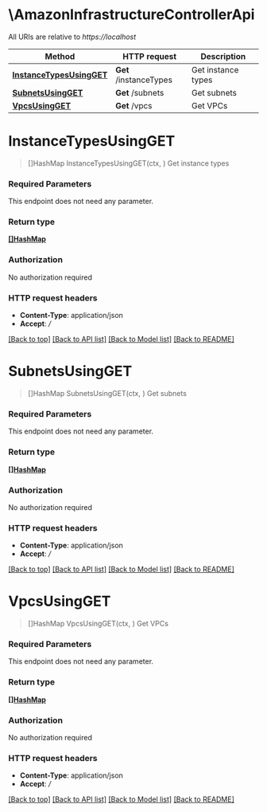 # \AmazonInfrastructureControllerApi

All URIs are relative to *https://localhost*

Method | HTTP request | Description
------------- | ------------- | -------------
[**InstanceTypesUsingGET**](AmazonInfrastructureControllerApi.md#InstanceTypesUsingGET) | **Get** /instanceTypes | Get instance types
[**SubnetsUsingGET**](AmazonInfrastructureControllerApi.md#SubnetsUsingGET) | **Get** /subnets | Get subnets
[**VpcsUsingGET**](AmazonInfrastructureControllerApi.md#VpcsUsingGET) | **Get** /vpcs | Get VPCs


# **InstanceTypesUsingGET**
> []HashMap InstanceTypesUsingGET(ctx, )
Get instance types

### Required Parameters
This endpoint does not need any parameter.

### Return type

[**[]HashMap**](HashMap.md)

### Authorization

No authorization required

### HTTP request headers

 - **Content-Type**: application/json
 - **Accept**: */*

[[Back to top]](#) [[Back to API list]](../README.md#documentation-for-api-endpoints) [[Back to Model list]](../README.md#documentation-for-models) [[Back to README]](../README.md)

# **SubnetsUsingGET**
> []HashMap SubnetsUsingGET(ctx, )
Get subnets

### Required Parameters
This endpoint does not need any parameter.

### Return type

[**[]HashMap**](HashMap.md)

### Authorization

No authorization required

### HTTP request headers

 - **Content-Type**: application/json
 - **Accept**: */*

[[Back to top]](#) [[Back to API list]](../README.md#documentation-for-api-endpoints) [[Back to Model list]](../README.md#documentation-for-models) [[Back to README]](../README.md)

# **VpcsUsingGET**
> []HashMap VpcsUsingGET(ctx, )
Get VPCs

### Required Parameters
This endpoint does not need any parameter.

### Return type

[**[]HashMap**](HashMap.md)

### Authorization

No authorization required

### HTTP request headers

 - **Content-Type**: application/json
 - **Accept**: */*

[[Back to top]](#) [[Back to API list]](../README.md#documentation-for-api-endpoints) [[Back to Model list]](../README.md#documentation-for-models) [[Back to README]](../README.md)


